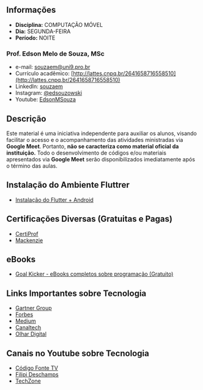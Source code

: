 ## Informações
* **Disciplina:** COMPUTAÇÃO MÓVEL
* **Dia:** SEGUNDA-FEIRA
* **Período:** NOITE

### Prof. Edson Melo de Souza, MSc
+ e-mail: [souzaem@uni9.pro.br](mailto:souzaem@uni9.pro.br)
+ Currículo acadêmico: [http://lattes.cnpq.br/2641658716558510](http://lattes.cnpq.br/2641658716558510)
+ LinkedIn: [souzaem](https://www.linkedin.com/in/souzaem/)
+ Instagram: [@edsouzowski](https://www.instagram.com/edsouzowski/)
+ Youtube: [EdsonMSouza](https://youtube.com/EdsonMSouza/playlists)

## Descrição
Este material é uma iniciativa independente para auxiliar os alunos, visando facilitar o acesso e o acompanhamento das atividades ministradas via **Google Meet**. Portanto, **não se caracteriza como material oficial da instituição.** Todo o desenvolvimento de códigos e/ou materiais apresentados via **Google Meet** serão disponibilizados imediatamente após o término das aulas.

## Instalação do Ambiente Fluttrer
* [Instalação do Flutter + Android](https://medium.com/flutter-comunidade-br/instalando-e-configurando-flutter-no-windows-cae74711df1e#:~:text=Instala%C3%A7%C3%A3o%20do%20Android%20SDK&text=Nesta%20tela%20na%20parte%20de,Packages%20perto%20do%20bot%C3%A3o%20OK
)

## Certificações Diversas (Gratuitas e Pagas)
+ [CertiProf](https://certiprof.com/)
+ [Mackenzie](https://www.mackenzie.br/noticias/artigo/n/a/i/mackenzie-disponibiliza-14-cursos-livres-gratuitos-com-certificacao/)

## eBooks
+ [Goal Kicker - eBooks completos sobre programação (Gratuito)](https://goalkicker.com/)

## Links Importantes sobre Tecnologia
+ [Gartner Group](https://www.gartner.com/en)
+ [Forbes](https://forbes.com.br/)
+ [Medium](https://medium.com/)
+ [Canaltech](https://canaltech.com.br/)
+ [Olhar Digital](https://olhardigital.com.br/)

## Canais no Youtube sobre Tecnologia
+ [Código Fonte TV](https://www.youtube.com/user/codigofontetv)
+ [Filipi Deschamps](https://www.youtube.com/channel/UCU5JicSrEM5A63jkJ2QvGYw)
+ [TechZone](https://www.youtube.com/channel/UCazlSPqeYlqRYynASgCRYRg)